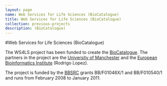 ```yaml
---
layout: page
name: Web Services for Life Sciences (BioCatalogue)
title: Web Services for Life Sciences (BioCatalogue)
collection: previous-projects
description: (BioCatalogue)
---
```


#Web Services for Life Sciences (BioCatalogue)

The WS4LS project has been funded to create the [BioCatalogue](/products/biocatalogue). The partners in the project are the [University of Manchester](http://www.manchester.ac.uk/) and the
[European Bioinformatics Institute](http://www.ebi.ac.uk/) (Rodrigo Lopez).

The project is funded by the [BBSRC](http://www.bbsrc.ac.uk/) grants BB/F01046X/1 and BB/F010540/1 and runs from February 2008 to January 2011.